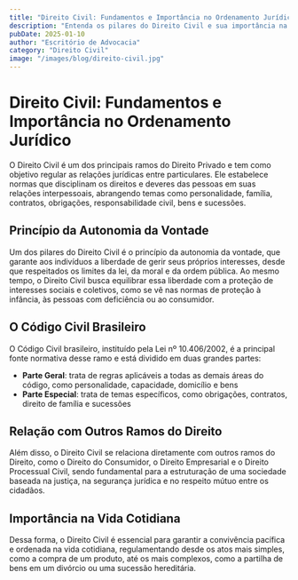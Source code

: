 ```yaml
---
title: "Direito Civil: Fundamentos e Importância no Ordenamento Jurídico"
description: "Entenda os pilares do Direito Civil e sua importância na regulamentação das relações entre particulares"
pubDate: 2025-01-10
author: "Escritório de Advocacia"
category: "Direito Civil"
image: "/images/blog/direito-civil.jpg"
---
```


# Direito Civil: Fundamentos e Importância no Ordenamento Jurídico

O Direito Civil é um dos principais ramos do Direito Privado e tem como objetivo regular as relações jurídicas entre particulares. Ele estabelece normas que disciplinam os direitos e deveres das pessoas em suas relações interpessoais, abrangendo temas como personalidade, família, contratos, obrigações, responsabilidade civil, bens e sucessões.

## Princípio da Autonomia da Vontade

Um dos pilares do Direito Civil é o princípio da autonomia da vontade, que garante aos indivíduos a liberdade de gerir seus próprios interesses, desde que respeitados os limites da lei, da moral e da ordem pública. Ao mesmo tempo, o Direito Civil busca equilibrar essa liberdade com a proteção de interesses sociais e coletivos, como se vê nas normas de proteção à infância, às pessoas com deficiência ou ao consumidor.

## O Código Civil Brasileiro

O Código Civil brasileiro, instituído pela Lei nº 10.406/2002, é a principal fonte normativa desse ramo e está dividido em duas grandes partes:

- **Parte Geral**: trata de regras aplicáveis a todas as demais áreas do código, como personalidade, capacidade, domicílio e bens
- **Parte Especial**: trata de temas específicos, como obrigações, contratos, direito de família e sucessões

## Relação com Outros Ramos do Direito

Além disso, o Direito Civil se relaciona diretamente com outros ramos do Direito, como o Direito do Consumidor, o Direito Empresarial e o Direito Processual Civil, sendo fundamental para a estruturação de uma sociedade baseada na justiça, na segurança jurídica e no respeito mútuo entre os cidadãos.

## Importância na Vida Cotidiana

Dessa forma, o Direito Civil é essencial para garantir a convivência pacífica e ordenada na vida cotidiana, regulamentando desde os atos mais simples, como a compra de um produto, até os mais complexos, como a partilha de bens em um divórcio ou uma sucessão hereditária.